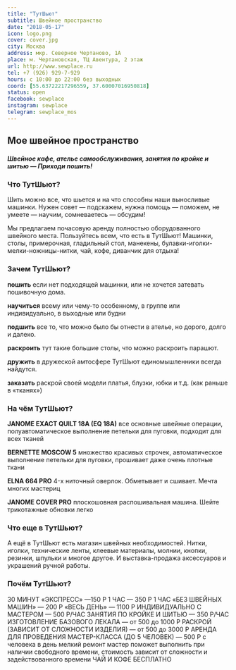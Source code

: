 ```yaml
---
title: "ТутШьют"
subtitle: Швейное пространство
date: "2018-05-17"
icon: logo.png
cover: cover.jpg
city: Москва
address: мкр. Северное Чертаново, 1А
place: м. Чертановская, ТЦ Авентура, 2 этаж
url: http://www.sewplace.ru
tel: +7 (926) 929-7-929
hours: с 10:00 до 22:00 без выходных
coord: [55.63722217296559, 37.60007016950818]
status: open
facebook: sewplace
instagram: sewplace
telegram: sewplace_mos
---
```


## Мое швейное пространство

##### Швейное кафе, ателье самообслуживания, занятия по кройке и шитью — Приходи пошить!

### Что ТутШьют?

Шить можно все, что шьется и на что способны наши выносливые машинки. Нужен совет — подскажем, нужна помощь — поможем, не умеете — научим, сомневаетесь — обсудим!

Мы предлагаем почасовую аренду полностью оборудованного швейного места. Пользуйтесь всем, что есть в ТутШьют! Машинки, столы, примерочная, гладильный стол, манекены, булавки-иголки-мелки-ножницы-нитки, чай, кофе, диванчик для отдыха!

### Зачем ТутШьют?

**пошить** если нет подходящей машинки, или не хочется затевать пошивочную дома.

**научиться** всему или чему-то особенному, в группе или индивидуально, в выходные или будни

**подшить** все то, что можно было бы отнести в ателье, но дорого, долго и далеко.

**раскроить** тут такие большие столы, что можно раскроить парашют.

**дружить** в дружеской амтосфере ТутШьют единомышленники всегда найдутся.

**заказать** раскрой своей модели платья, блузки, юбки и т.д. (как раньше в «тканях»)

### На чём ТутШьют?

**JANOME EXACT QUILT 18A (EQ 18A)** все основные швейные операции, полуавтоматическое выполнение петельки для пуговки, подходит для всех тканей

**BERNETTE MOSCOW 5** множество красивых строчек, автоматическое выполнение петельки для пуговки, прошивает даже очень плотные ткани

**ELNA 664 PRO** 4-х ниточный оверлок. Обметывает и сшивает. Мечта многих мастериц

**JANOME COVER PRO** плоскошовная распошивальная машина. Шейте трикотажные обновки легко

### Что еще в ТутШьют?

А ещё в ТутШьют есть магазин швейных необходимостей. Нитки, иголки, технические ленты, клеевые материалы, молнии, кнопки, резинки, шпульки и многое другое. И выставка-продажа аксессуаров и украшений ручной работы.

### Почём ТутШьют?

30 МИНУТ «ЭКСПРЕСС» —150 P 1 ЧАС — 350 P 1 ЧАС «БЕЗ ШВЕЙНЫХ МАШИН» — 200 P «ВЕСЬ ДЕНЬ» — 1100 P ИНДИВИДУАЛЬНО С МАСТЕРОМ — 500 P/ЧАС ЗАНЯТИЯ ПО КРОЙКЕ И ШИТЬЮ — 350 P/ЧАС ИЗГОТОВЛЕНИЕ БАЗОВОГО ЛЕКАЛА — от 500 до 1000 P РАСКРОЙ (ЗАВИСИТ ОТ СЛОЖНОСТИ ИЗДЕЛИЯ) — от 500 до 3000 P АРЕНДА ДЛЯ ПРОВЕДЕНИЯ МАСТЕР-КЛАССА (ДО 5 ЧЕЛОВЕК) — 500 P с человека в день мелкий ремонт мастер поможет выполнить при наличии свободного времени, стоимость зависит от сложности и задействованного времени ЧАЙ И КОФЕ БЕСПЛАТНО
